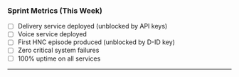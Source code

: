 ### Sprint Metrics (This Week)

- [ ] Delivery service deployed (unblocked by API keys)
- [ ] Voice service deployed
- [ ] First HNC episode produced (unblocked by D-ID key)
- [ ] Zero critical system failures
- [ ] 100% uptime on all services

---
